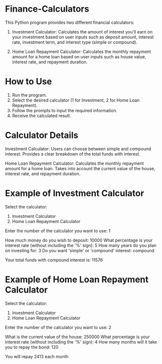 # Finance-Calculators

This Python program provides two different financial calculators:

1. Investment Calculator: Calculates the amount of interest you'll earn on your investment based on user inputs such as deposit amount, interest rate, investment term, and interest type (simple or compound).

2. Home Loan Repayment Calculator: Calculates the monthly repayment amount for a home loan based on user inputs such as house value, interest rate, and repayment duration.


# How to Use

1. Run the program.
2. Select the desired calculator (1 for Investment, 2 for Home Loan Repayment).
3. Follow the prompts to input the required information.
4. Receive the calculated result.


# Calculator Details

Investment Calculator:
Users can choose between simple and compound interest.
Provides a clear breakdown of the total funds with interest.

Home Loan Repayment Calculator:
Calculates the monthly repayment amount for a home loan.
Takes into account the current value of the house, interest rate, and repayment duration.


# Example of Investment Calculator 

Select the calculator:
1. Investment Calculator
2. Home Loan Repayment Calculator

Enter the number of the calculator you want to use: 1

How much money do you wish to deposit: 10000
What percentage is your interest rate (without including the '%' sign): 5
How many years do you plan on investing for: 3
Do you want 'simple' or 'compound' interest: compound

Your total funds with compound interest is: 11576


# Example of Home Loan Repayment Calculator 

Select the calculator:
1. Investment Calculator
2. Home Loan Repayment Calculator

Enter the number of the calculator you want to use: 2

What is the current value of the house: 250000
What percentage is your interest rate (without including the '%' sign): 4
How many months will it take you to repay the bond: 120

You will repay 2413 each month
